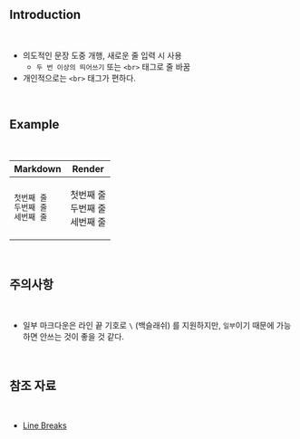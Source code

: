 ## Introduction

<br>

- 의도적인 문장 도중 개행, 새로운 줄 입력 시 사용
    - `두 번 이상의 띄어쓰기` 또는 `<br>` 태그로 줄 바꿈
- 개인적으로는 `<br>` 태그가 편하다.

<br>

## Example

<br>

<table>
<thead>
<tr>
<th>Markdown</th>
<th>Render</th>
</tr>
</thead>
<tbody>
<tr>
<td>

```md
첫번째 줄  
두번째 줄  
세번째 줄
```

</td>
<td>

첫번째 줄  
두번째 줄  
세번째 줄

</td>
</tr>
</tbody>
</table>

<br>

## 주의사항

<br>

- 일부 마크다운은 라인 끝 기호로 `\` (백슬래쉬) 를 지원하지만, `일부`이기 때문에 가능하면 안쓰는 것이 좋을 것 같다.

<br>

## 참조 자료

<br>

- [Line Breaks](https://www.markdownguide.org/basic-syntax/#line-breaks)